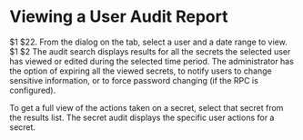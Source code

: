 [title]: # (Viewing a User Audit Report)
[tags]: # (Viewing a User Audit Report)
[priority]: # (1000)

# Viewing a User Audit Report
$1
$22. From the dialog on the tab, select a user and a date range to view.
$1
$2
The audit search displays results for all the secrets the selected user has viewed or edited during the selected time period. The administrator has the option of expiring all the viewed secrets, to notify users to change sensitive information, or to force password changing (if the RPC is configured).

To get a full view of the actions taken on a secret, select that secret from the results list. The secret audit displays the specific user actions for a secret.
